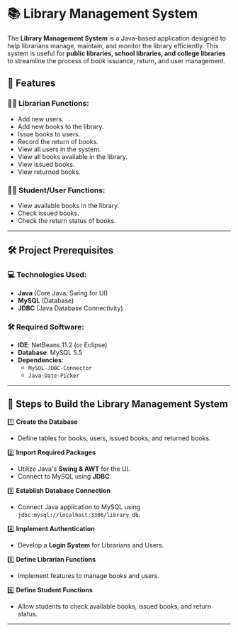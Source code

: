 # 📚 Library Management System  

The **Library Management System** is a Java-based application designed to help librarians manage, maintain, and monitor the library efficiently. This system is useful for **public libraries, school libraries, and college libraries** to streamline the process of book issuance, return, and user management.  

## 🚀 Features  

### **👩‍🏫 Librarian Functions:**  
- Add new users.  
- Add new books to the library.  
- Issue books to users.  
- Record the return of books.  
- View all users in the system.  
- View all books available in the library.  
- View issued books.  
- View returned books.  

### **👨‍🎓 Student/User Functions:**  
- View available books in the library.  
- Check issued books.  
- Check the return status of books.  

---

## 🛠 Project Prerequisites  

### **💻 Technologies Used:**  
- **Java** (Core Java, Swing for UI)  
- **MySQL** (Database)  
- **JDBC** (Java Database Connectivity)  

### **🛠 Required Software:**  
- **IDE**: NetBeans 11.2 (or Eclipse)  
- **Database**: MySQL 5.5  
- **Dependencies**:  
  - `MySQL-JDBC-Connector`  
  - `Java-Date-Picker`  

---

## 🔧 Steps to Build the Library Management System  

1️⃣ **Create the Database**  
   - Define tables for books, users, issued books, and returned books.  

2️⃣ **Import Required Packages**  
   - Utilize Java's **Swing & AWT** for the UI.  
   - Connect to MySQL using **JDBC**.  

3️⃣ **Establish Database Connection**  
   - Connect Java application to MySQL using `jdbc:mysql://localhost:3306/library_db`.  

4️⃣ **Implement Authentication**  
   - Develop a **Login System** for Librarians and Users.  

5️⃣ **Define Librarian Functions**  
   - Implement features to manage books and users.  

6️⃣ **Define Student Functions**  
   - Allow students to check available books, issued books, and return status.  

---
